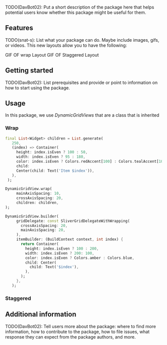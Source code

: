 <!--
TODO(DavBot02 & snat-s):

This README describes the package. If you publish this package to pub.dev,
this README's contents appear on the landing page for your package.

For information about how to write a good package README, see the guide for
[writing package pages](https://dart.dev/guides/libraries/writing-package-pages).

For general information about developing packages, see the Dart guide for
[creating packages](https://dart.dev/guides/libraries/create-library-packages)
and the Flutter guide for
[developing packages and plugins](https://flutter.dev/developing-packages).
-->

TODO(DavBot02): Put a short description of the package here that helps potential users
know whether this package might be useful for them.

## Features

TODO(snat-s): List what your package can do. Maybe include images, gifs, or videos.
This new layouts allow you to have the following:

GIF OF wrap Layout
GIF OF Staggered Layout

## Getting started

TODO(DavBot02): List prerequisites and provide or point to information on how to
start using the package.

## Usage

In this package, we use *DynamicGridViews* that are a class that is inherited 

### Wrap

```dart
final List<Widget> children = List.generate(
   250,
   (index) => Container(
     height: index.isEven ? 100 : 50,
     width: index.isEven ? 95 : 180,
     color: index.isEven ? Colors.redAccent[100] : Colors.tealAccent[100],
     child:
     Center(child: Text('Item $index')),
   ),
 );

DynamicGridView.wrap(
     mainAxisSpacing: 10,
     crossAxisSpacing: 20,
     children: children,
);
```

```dart
DynamicGridView.builder(
     gridDelegate: const SliverGridDelegateWithWrapping(
       crossAxisSpacing: 20,
       mainAxisSpacing: 20,
     ),
     itemBuilder: (BuildContext context, int index) {
       return Container(
         height: index.isEven ? 100 : 200,
         width: index.isEven ? 200: 100,
         color: index.isEven ? Colors.amber : Colors.blue,
         child: Center(
           child: Text('$index'),
         ),
       );
     },
   );
```

### Staggered

## Additional information

TODO(DavBot02): Tell users more about the package: where to find more information, how to
contribute to the package, how to file issues, what response they can expect
from the package authors, and more.
